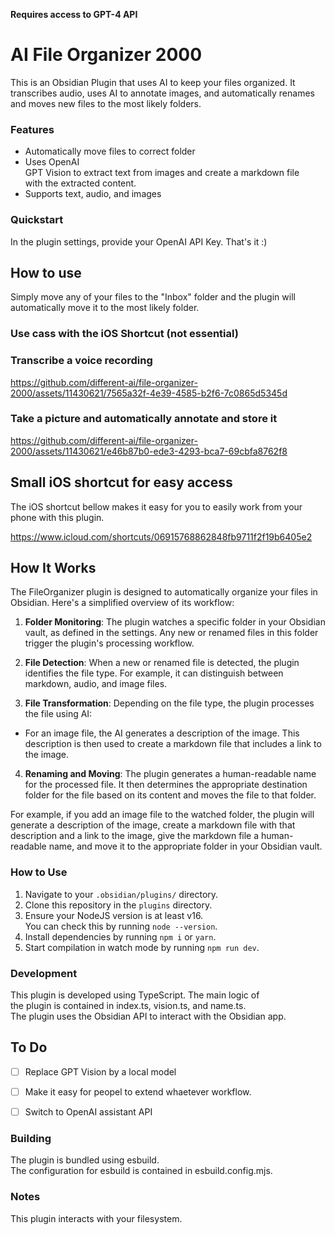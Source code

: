 **Requires access to GPT-4 API**


# AI File Organizer 2000

  
This is an Obsidian Plugin that uses AI to keep your files organized. It transcribes audio, uses AI to annotate images, and automatically renames and moves new files to the most likely folders.



### Features

  
- Automatically move files to correct folder
- Uses OpenAI GPT Vision to extract text from images and create a markdown file with the extracted content.  
- Supports text, audio, and images



### Quickstart
In the plugin settings, provide your OpenAI API Key. That's it :)

## How to use

Simply move any of your files to the "Inbox" folder and the plugin will automatically move it to the most likely folder.



### Use cass with the iOS Shortcut (not essential)


### Transcribe a voice recording

https://github.com/different-ai/file-organizer-2000/assets/11430621/7565a32f-4e39-4585-b2f6-7c0865d5345d


### Take a picture and automatically annotate and store it

https://github.com/different-ai/file-organizer-2000/assets/11430621/e46b87b0-ede3-4293-bca7-69cbfa8762f8



## Small iOS shortcut for easy access
The iOS shortcut bellow makes it easy for you to easily work from your phone with this plugin.

https://www.icloud.com/shortcuts/06915768862848fb9711f2f19b6405e2

## How It Works

The FileOrganizer plugin is designed to automatically organize your files in Obsidian. Here's a simplified overview of its workflow:

1. **Folder Monitoring**: The plugin watches a specific folder in your Obsidian vault, as defined in the settings. Any new or renamed files in this folder trigger the plugin's processing workflow.

2. **File Detection**: When a new or renamed file is detected, the plugin identifies the file type. For example, it can distinguish between markdown, audio, and image files.

3. **File Transformation**: Depending on the file type, the plugin processes the file using AI:

- For an image file, the AI generates a description of the image. This description is then used to create a markdown file that includes a link to the image.

4. **Renaming and Moving**: The plugin generates a human-readable name for the processed file. It then determines the appropriate destination folder for the file based on its content and moves the file to that folder.

For example, if you add an image file to the watched folder, the plugin will generate a description of the image, create a markdown file with that description and a link to the image, give the markdown file a human-readable name, and move it to the appropriate folder in your Obsidian vault.
### How to Use

1. Navigate to your `.obsidian/plugins/` directory.
2. Clone this repository in the `plugins` directory.
3. Ensure your NodeJS version is at least v16. You can check this by running `node --version`.
4. Install dependencies by running `npm i` or `yarn`.
5. Start compilation in watch mode by running `npm run dev`.

### Development

  
This plugin is developed using TypeScript. The main logic of the plugin is contained in index.ts, vision.ts, and name.ts. The plugin uses the Obsidian API to interact with the Obsidian app.  

## To Do

- [ ] Replace GPT Vision by a local model
- [ ] Make it easy for peopel to extend whaetever workflow.
- [ ] Switch to OpenAI assistant API


### Building

  
The plugin is bundled using esbuild. The configuration for esbuild is contained in esbuild.config.mjs.


### Notes

This plugin interacts with your filesystem.
